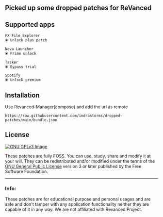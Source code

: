 ## Picked up some dropped patches for ReVanced

## Supported apps
```kotlin
FX File Explorer
⦿ Unlock plus patch

Nova Launcher
⦿ Prime unlock

Tasker
⦿ Bypass trial

Spotify
⦿ Unlock premium
```

## Installation
Use Revanced-Manager(compose) and add the url as remote<br>
```
https://raw.githubusercontent.com/indrastorms/dropped-patches/main/bundle.json
```
## License
[![GNU GPLv3 Image](https://www.gnu.org/graphics/gplv3-127x51.png)](http://www.gnu.org/licenses/gpl-3.0.en.html)

These patches are fully FOSS. You can use, study, share and modify it at your will. They can be redistributed and/or modified under the terms of the [GNU General Public License](https://www.gnu.org/licenses/gpl.html) version 3 or later published by the Free Software Foundation.

---
### Info:
These patches are for educational purpose and personal usages and are safe and don't tamper with any application functionality neither they are capable of it in any way. We are not affiliated with Revanced Project.

